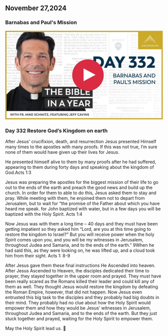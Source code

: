 ## November 27,2024

### Barnabas and Paul's Mission

[![Barnabas and Paul's Mission](https://raw.githubusercontent.com/linusjf/BIAY/main/November/jpgs/Day332.jpg)](https://youtu.be/VdicF4xF3pQ "Barnabas and Paul's Mission")

### Day 332 Restore God’s Kingdom on earth

After Jesus' crucifixion, death, and resurrection Jesus presented Himself many times to the apostles with many proofs. If this was not true, I’m sure none of them would have given up their lives for Jesus.

He presented himself alive to them by many proofs after he had suffered, appearing to them during forty days and speaking about the kingdom of God.Acts 1:3

Jesus was preparing the apostles for the biggest mission of their life to go out to the ends of the earth and preach the good news and build up the church. In order for them to able to do this, Jesus asked them to stay and pray.
While meeting with them, he enjoined them not to depart from Jerusalem, but to wait for “the promise of the Father about which you have heard me speak. for John baptized with water, but in a few days you will be baptized with the Holy Spirit. Acts 1:4

Now Jesus was with them a long time – 40 days and they must have been getting impatient so they asked him “Lord, are you at this time going to restore the kingdom to Israel?”
But you will receive power when the holy Spirit comes upon you, and you will be my witnesses in Jerusalem, throughout Judea and Samaria, and to the ends of the earth.”
9When he had said this, as they were looking on, he was lifted up, and a cloud took him from their sight. Acts 1: 8-9

After Jesus gave them these final instructions He Ascended into heaven. After Jesus Ascended to Heaven, the disciples dedicated their time to prayer, they stayed together in the upper room and prayed. They must have been really scared as the Romans killed their leader and could kill any of them as well. They thought Jesus would restore the kingdom by defeating the Roman Empire, however, that did not happen. Now Jesus even entrusted this big task to the disciples and they probably had big doubts in their mind. They probably had no clue about how the Holy Spirit would empower them and how they would be Jesus’ witnesses in Jerusalem, throughout Judea and Samaria, and to the ends of the earth.
But they just stuck together and prayed, waiting for the Holy Spirit to empower them.

May the Holy Spirit lead us. 🙏
